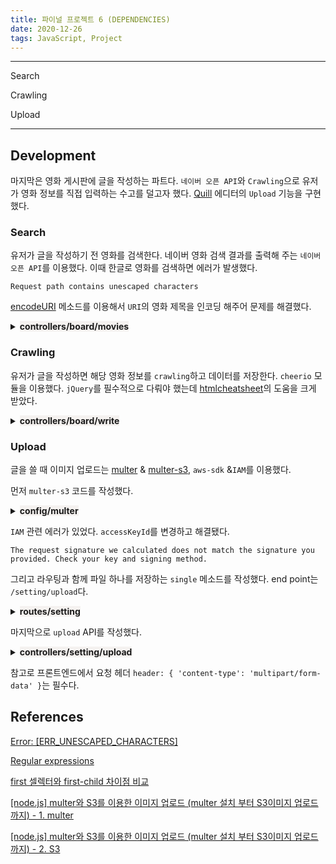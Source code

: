 ```yaml
---
title: 파이널 프로젝트 6 (DEPENDENCIES)
date: 2020-12-26
tags: JavaScript, Project
---
```


---

Search

Crawling

Upload

---

## Development

마지막은 영화 게시판에 글을 작성하는 파트다. `네이버 오픈 API`와 `Crawling`으로 유저가 영화 정보를 직접 입력하는 수고를 덜고자 했다. [Quill](https://quilljs.com/) 에디터의 `Upload` 기능을 구현했다.

### Search

유저가 글을 작성하기 전 영화를 검색한다. 네이버 영화 검색 결과를 출력해 주는 `네이버 오픈 API`를 이용했다. 이때 한글로 영화를 검색하면 에러가 발생했다.

`Request path contains unescaped characters`

[encodeURI](https://developer.mozilla.org/ko/docs/Web/JavaScript/Reference/Global_Objects/encodeURI) 메소드를 이용해서 `URI`의 영화 제목을 인코딩 해주어 문제를 해결했다.

<details><summary><span style="background-color:#f5f2f0"><strong>controllers/board/movies</strong></strong></span></summary>

```javascript
const axios = require('axios')

require('dotenv').config()
const CLIENT_ID = process.env.CLIENT_ID // CLIENT_ID
const CLIENT_SECRET = process.env.CLIENT_SECRET // CLIENT_Secret

module.exports = async (req, res) => {
	// 유저가 선택한 영화의 제목(params)
	const title = encodeURI(req.params.title)
	// const title = encodeURI(req.body.title)
	// 또는 display, start, genre, country, yearfrom, yearto

	try {
		// 네이버 오픈 API, 영화를 검색한다.
		const list = await axios({
			method: 'get',
			url: `https://openapi.naver.com/v1/search/movie.json?query=${title}`,
			headers: {
				'X-Naver-Client-Id': `${CLIENT_ID}`,
				'X-Naver-Client-Secret': `${CLIENT_SECRET}`
			}
		})

		// 영화 목록을 응답한다.
		res.status(200).send(list.data)
	} catch (err) {
		res.status(500).send(err)
	}
}
```

</details>

### Crawling

유저가 글을 작성하면 해당 영화 정보를 `crawling`하고 데이터를 저장한다. `cheerio` 모듈을 이용했다. `jQuery`를 필수적으로 다뤄야 했는데 [htmlcheatsheet](https://htmlcheatsheet.com/jquery/)의 도움을 크게 받았다.

<details><summary><span style="background-color:#f5f2f0"><strong>controllers/board/write</strong></strong></span></summary>

```javascript
const model = require('../../models')
const axios = require('axios')
const cheerio = require('cheerio')

module.exports = async (req, res) => {
	const { token } = req.cookies

	// 토큰을 확인한다.
	if (token) {
		try {
			// 유저, url, 제목, 본문
			const { user, url, title, text, upload_url } = req.body

			// 유저가 선택한 영화 정보의 html을 가져온다.
			const getHtml = axios.get(url)

			// 해당 html을 크롤링한다.
			const selectedMovie = await getHtml.then(html => {
				const movie = {}
				const $ = cheerio.load(html.data)
				const $info = $('div.mv_info_area')
				const $story = $('div.obj_section:first-child')

				// 영화 정보
				movie['title'] = $info.find('h3.h_movie a').text()
				movie['sub_title'] = $info.find('strong.h_movie2').text()
				movie['summary_genre'] = $info
					.find('dl.info_spec dd:nth-child(2) span:nth-child(1)')
					.text()
					.replace(/\s/g, '')
				movie['summary_nation'] = $info
					.find('dl.info_spec dd:nth-child(2) span:nth-child(2) a')
					.text()
				movie['summary_runtime'] = $info
					.find('dl.info_spec dd:nth-child(2) span:nth-child(3)')
					.text()
				movie['summary_pubdate'] = $info
					.find('dl.info_spec dd:nth-child(2) span:nth-child(4) a')
					.text()
				movie['director'] = $info
					.find('dl.info_spec dd:nth-child(4)')
					.text()
				movie['actor'] = $info
					.find('dl.info_spec dd:nth-child(6) p')
					.text()
				movie['rating'] = $info
					.find('dl.info_spec dd:nth-child(8) a')
					.text() // 이것들은 왜 짝수??
				movie['poster'] = $info.find('div.poster img').attr('src')

				// 영화 줄거리
				movie['story_h5'] = $story.find('h5.h_tx_story').text()
				movie['story_tx'] = $story.find('p.con_tx:nth-child(3)').text() // 이거 왜 세 번째??

				return movie
			})

			// 영화 데이터를 저장한다.
			const movieData = await model.movie.create({
				title: selectedMovie['title'],
				sub_title: selectedMovie['sub_title'],
				genre: selectedMovie['summary_genre'],
				nation: selectedMovie['summary_nation'],
				runtime: selectedMovie['summary_runtime'],
				pubdate: selectedMovie['summary_pubdate'],
				director: selectedMovie['director'],
				actor: selectedMovie['actor'],
				rating: selectedMovie['rating'],
				poster: selectedMovie['poster'],
				story1: selectedMovie['story_h5'],
				story2: selectedMovie['story_tx']
			})

			// 글 데이터를 저장한다.
			const article = await model.article.create({
				title: title,
				text: text,
				upload_url: upload_url ? upload_url : null,
				userId: user,
				movieId: movieData.id
			})

			// 새로운 글 정보를 응답한다.
			res.status(200).send(article)
		} catch (err) {
			res.status(500).send(err)
		}
	} else {
		res.status(404).send('유효하지 않은 토큰입니다.')
	}
}
```

</details>

### Upload

글을 쓸 때 이미지 업로드는 [multer](https://www.npmjs.com/package/multer) & [multer-s3](https://www.npmjs.com/package/multer-s3), `aws-sdk` &`IAM`를 이용했다.

먼저 `multer-s3` 코드를 작성했다.

<details><summary><span style="background-color:#f5f2f0"><strong>config/multer</strong></strong></span></summary>

```javascript
const multer = require('multer')
const multerS3 = require('multer-s3')
const aws = require('aws-sdk')

require('dotenv').config()
// aws.config.loadFromPath(__dirname + '/awsconfig.json');
aws.config.update({
	accessKeyId: process.env.ACCESSKEY,
	secretAccessKey: process.env.SECRET_ACCESSKEY,
	region: process.env.REGION
})

const upload = multer({
	storage: multerS3({
		s3: new aws.S3(),
		bucket: 'finalproject',
		acl: 'public-read',
		key: function (req, file, cb) {
			cb(null, file.originalname)
		}
	})
})

module.exports = upload
```

</details>

`IAM` 관련 에러가 있었다. `accessKeyId`를 변경하고 해결됐다.

`The request signature we calculated does not match the signature you provided. Check your key and signing method.`

그리고 라우팅과 함께 파일 하나를 저장하는 `single` 메소드를 작성했다. end point는 `/setting/upload`다.

<details><summary><span style="background-color:#f5f2f0"><strong>routes/setting</strong></strong></span></summary>

```javascript
const express = require('express')
const router = express.Router()
const settingController = require('../controllers/setting')
const upload = require('../config/multer')

router.post('/password', settingController.password)
router.post('/userinfo', settingController.userinfo)
router.post('/check', settingController.check)
router.post('/upload', upload.single('img'), settingController.upload)

module.exports = router
```

</details>

마지막으로 `upload` API를 작성했다.

<details><summary><span style="background-color:#f5f2f0"><strong>controllers/setting/upload</strong></strong></span></summary>

```javascript
module.exports = async (req, res) => {
	console.log(req.file) // upload file
	if (req.file) {
		res.status(200).json(req.file.location)
	} else {
		res.status(404).send('파일 첨부가 실패하였습니다.')
	}
}
```

</details>

참고로 프론트엔드에서 요청 헤더 `header: { 'content-type': 'multipart/form-data' }`는 필수다.

## References

[Error: [ERR_UNESCAPED_CHARACTERS]](https://ssangq.netlify.app/posts/err-unescaped-characters)

[Regular expressions](https://developer.mozilla.org/ko/docs/Web/JavaScript/Guide/%EC%A0%95%EA%B7%9C%EC%8B%9D)

[first 셀렉터와 first-child 차이점 비교](https://superkts.com/jquery/@first_vs_first-child)

[[node.js] multer와 S3를 이용한 이미지 업로드 (multer 설치 부터 S3이미지 업로드 까지) - 1. multer](https://velog.io/@ju_h2/node.js-multer-%EC%84%A4%EC%B9%98-%EB%B6%80%ED%84%B0-S3%EC%9D%B4%EB%AF%B8%EC%A7%80-%EC%97%85%EB%A1%9C%EB%93%9C-%EA%B9%8C%EC%A7%801-multer-%ED%86%B5%ED%95%B4-%EC%9D%B4%EB%AF%B8%EC%A7%80-%EC%97%85%EB%A1%9C%EB%93%9C%ED%95%98%EA%B8%B0)

[[node.js] multer와 S3를 이용한 이미지 업로드 (multer 설치 부터 S3이미지 업로드 까지) - 2. S3](https://velog.io/@ju_h2/node.js-multer-%EC%84%A4%EC%B9%98-%EB%B6%80%ED%84%B0-S3%EC%9D%B4%EB%AF%B8%EC%A7%80-%EC%97%85%EB%A1%9C%EB%93%9C-%EA%B9%8C%EC%A7%802-S3%EC%9D%B4%EB%AF%B8%EC%A7%80-%EC%97%85%EB%A1%9C%EB%93%9C)
